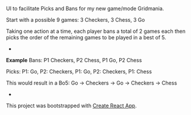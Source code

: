 UI to facilitate Picks and Bans for my new game/mode Gridmania.

Start with a possible 9 games:
3 Checkers,
3 Chess,
3 Go

Taking one action at a time, each player bans a total of 2 games each then picks the order of the remaining games to be played in a best of 5.

-
**Example**
Bans:
P1 Checkers,
P2 Chess,
P1 Go,
P2 Chess

Picks:
P1: Go,
P2: Checkers,
P1: Go,
P2: Checkers,
P1: Chess

This would result in a Bo5: Go -> Checkers -> Go -> Checkers -> Chess

-
This project was bootstrapped with [Create React App](https://github.com/facebookincubator/create-react-app).